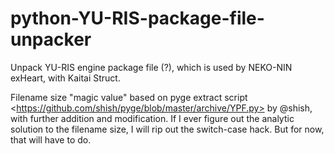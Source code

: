# python-YU-RIS-package-file-unpacker
Unpack YU-RIS engine package file (?), which is used by NEKO-NIN exHeart, with Kaitai Struct.

Filename size "magic value" based on pyge extract script &lt;https://github.com/shish/pyge/blob/master/archive/YPF.py> by @shish, with further addition and modification. If I ever figure out the analytic solution to the filename size, I will rip out the switch-case hack. But for now, that will have to do.
